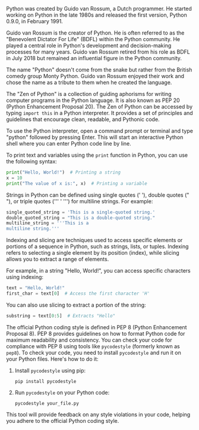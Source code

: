 Python was created by Guido van Rossum, a Dutch programmer. He started working on Python in the late 1980s and released the first version, Python 0.9.0, in February 1991.

Guido van Rossum is the creator of Python. He is often referred to as the "Benevolent Dictator For Life" (BDFL) within the Python community. He played a central role in Python's development and decision-making processes for many years. Guido van Rossum retired from his role as BDFL in July 2018 but remained an influential figure in the Python community.

The name "Python" doesn't come from the snake but rather from the British comedy group Monty Python. Guido van Rossum enjoyed their work and chose the name as a tribute to them when he created the language.

The "Zen of Python" is a collection of guiding aphorisms for writing computer programs in the Python language. It is also known as PEP 20 (Python Enhancement Proposal 20). The Zen of Python can be accessed by typing `import this` in a Python interpreter. It provides a set of principles and guidelines that encourage clean, readable, and Pythonic code.

To use the Python interpreter, open a command prompt or terminal and type "python" followed by pressing Enter. This will start an interactive Python shell where you can enter Python code line by line.

To print text and variables using the `print` function in Python, you can use the following syntax:

```python
print("Hello, World!")  # Printing a string
x = 10
print("The value of x is:", x)  # Printing a variable
```

Strings in Python can be defined using single quotes (' '), double quotes (" "), or triple quotes (''' ' ''') for multiline strings. For example:

```python
single_quoted_string = 'This is a single-quoted string.'
double_quoted_string = "This is a double-quoted string."
multiline_string = '''This is a
multiline string.'''
```

Indexing and slicing are techniques used to access specific elements or portions of a sequence in Python, such as strings, lists, or tuples. Indexing refers to selecting a single element by its position (index), while slicing allows you to extract a range of elements.

For example, in a string "Hello, World!", you can access specific characters using indexing:

```python
text = "Hello, World!"
first_char = text[0]  # Access the first character 'H'
```

You can also use slicing to extract a portion of the string:

```python
substring = text[0:5]  # Extracts "Hello"
```

The official Python coding style is defined in PEP 8 (Python Enhancement Proposal 8). PEP 8 provides guidelines on how to format Python code for maximum readability and consistency. You can check your code for compliance with PEP 8 using tools like `pycodestyle` (formerly known as `pep8`). To check your code, you need to install `pycodestyle` and run it on your Python files. Here's how to do it:

1. Install `pycodestyle` using pip:

   ```
   pip install pycodestyle
   ```

2. Run `pycodestyle` on your Python code:

   ```
   pycodestyle your_file.py
   ```

This tool will provide feedback on any style violations in your code, helping you adhere to the official Python coding style.

